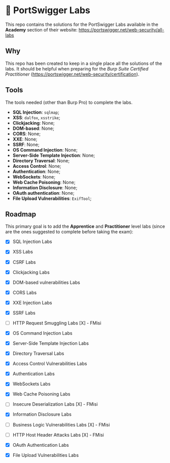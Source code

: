 # 🧪 PortSwigger Labs

This repo contains the solutions for the PortSwigger Labs available in the **Academy** section of their website: https://portswigger.net/web-security/all-labs

## Why
This repo has been created to keep in a single place all the solutions of the labs. It should be helpful when preparing for the *Burp Suite Certified Practitioner* (https://portswigger.net/web-security/certification).

## Tools
The tools needed (other than Burp Pro) to complete the labs.

- **SQL Injection**: ``sqlmap``;
- **XSS**: ``dalfox``, ``xsstrike``;
- **Clickjacking**: None;
- **DOM-based**: None;
- **CORS**: None;
- **XXE**: None;
- **SSRF**: None;
- **OS Command Injection**: None;
- **Server-Side Template Injection**: None;
- **Directory Traversal**: None;
- **Access Control**: None;
- **Authentication**: None;
- **WebSockets**: None;
- **Web Cache Poisoning**: None;
- **Information Disclosure**: None;
- **OAuth authentication**: None;
- **File Upload Vulnerabilities**: ``ExifTool``;

## Roadmap
This primary goal is to add the **Apprentice** and **Practitioner** level labs (since are the ones suggested to complete before taking the exam):
- [x] SQL Injection Labs
- [x] XSS Labs
- [x] CSRF Labs
- [x] Clickjacking Labs
- [x] DOM-based vulnerabilities Labs
- [x] CORS Labs
- [x] XXE Injection Labs
- [x] SSRF Labs
- [ ] HTTP Request Smuggling Labs [X] - FMisi
- [x] OS Command Injection Labs
- [x] Server-Side Template Injection Labs
- [x] Directory Traversal Labs
- [x] Access Control Vulnerabilities Labs
- [x] Authentication Labs
- [x] WebSockets Labs
- [x] Web Cache Poisoning Labs
- [ ] Insecure Deserialization Labs [X] - FMisi
- [x] Information Disclosure Labs
- [ ] Business Logic Vulnerabilities Labs [X] - FMisi
- [ ] HTTP Host Header Attacks Labs [X] - FMisi
- [x] OAuth Authentication Labs
- [x] File Upload Vulnerabilities Labs



